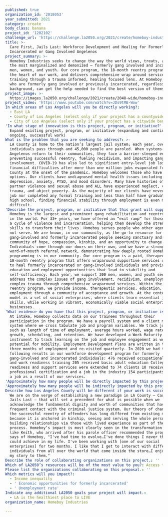 ```yaml
---
published: true
organization_id: '2018053'
year_submitted: 2021
category: create
body_class: banana
project_id: '1202102'
challenge_url: 'https://challenge.la2050.org/2021/create/homeboy-industries/'
title: >-
  Care First, Jails Last: Workforce Development and Healing for Formerly
  Incarcerated or Gang Involved Angelenos
project_summary: >-
  Homeboy Industries seeks to change the way the world views, treats, and judges
  the most marginalized and demonized – formerly gang involved and incarcerated
  men, women, and youth. Our core program, the 18-month reentry program, is at
  the heart of our work, and delivers comprehensive wrap around services and job
  training through a trauma informed, healing focused lens. At Homeboy, those
  who are formerly gang involved or previously incarcerated, regardless of
  background, can get the help needed to find the best version of themselves.
project_image: >-
  https://images.la2050.org/challenge/2021/create/2048-wide/homeboy-industries.jpg
project_video: 'https://www.youtube.com/watch?v=JDs9tMB-Wow'
In which areas of Los Angeles will you be directly working?:
  - East LA
  - County of Los Angeles (select only if your project has a countywide benefit)
  - City of Los Angeles (select only if your project has a citywide benefit)
'In what stage of innovation is this project, program, or initiative?': >-
  Expand existing project, program, or initiative (expanding and continuing
  ongoing, successful work)
What is the problem that you are seeking to address?: >-
  LA County is home to the nation’s largest jail system; each year, over 163,000
  individuals pass through and 45,000 people are paroled. When systems-involved
  Angelenos return to their communities, they face a barrier-steeped environment
  preventing successful reentry, fueling recidivism, and impacting gang
  involvement. COVID-19 has also led to significant entry-level job loss and
  financial difficulties after more than one million jobs evaporated from LA
  County at the onset of the pandemic. Homeboy welcomes those who have no other
  options. Our clients have undiagnosed mental health issues including
  depression, anxiety, PTSD, and mood disorders. Many have histories of intimate
  partner violence and sexual abuse and ALL have experienced neglect, violence,
  trauma, and abject poverty. As the majority of our clients have never held a
  job nor completed any formal training and less than half have graduated from
  high school, finding financial stability through employment is even more
  difficult.
'Describe the project, program, or initiative that this grant will support to address the problem identified.': >-
  Homeboy is the largest and preeminent gang rehabilitation and reentry program
  in the world. For 33+ years, we have offered an “exit ramp” for those stuck in
  a cycle of violence and incarceration, helping them develop the strength and
  skills to transform their lives. Homeboy serves people who other agencies will
  not serve. We are known, in our community, as the go-to resource for
  gang-involved and formerly incarcerated people seeking sanctuary and a
  community of hope, compassion, kinship, and an opportunity to change.
  Individuals come through our doors on their own, and we have a strong
  word-of-mouth referral network, demonstrating how deeply rooted Homeboy’s
  programming is in our community. Our core program is a paid, therapeutic
  18-month reentry program that offers wraparound supportive services designed
  to heal formerly incarcerated or gang-involved individuals and provide
  education and employment opportunities that lead to stability and
  self-sufficiency. Each year, we support 300 men, women, and youth seeking to
  address the complex issues of gang involvement, recidivism, unemployment, and
  complex trauma through comprehensive wraparound services. Within the 18-month
  reentry program, we provide income, therapeutic services, education, and
  employment through a community of acceptance and growth. At the center of the
  model is a set of social enterprises, where clients learn essential jobs
  skills, while working in vibrant, economically viable social enterprise
  businesses.
'What evidence do you have that this project, program, or initiative is or will be successful, and how will you define and measure success?': >-
  At intake, Homeboy collects data on our trainees throughout their
  participation in the program. We have a payroll system and a client management
  system where we cross tabulate job and program variables. We track job data
  such as length of time of employment, average hours worked, wage rate and
  growth, scheduling, and retention. We have developed a Work Maturity
  instrument to track learning on the job and employee engagement as well as
  potential for mobility. Employment Development Plans are written in the first
  three months of employment and re-visited quarterly. In 2020 we had the
  following results in our workforce development program for formerly
  gang-involved and incarcerated individuals: 476 received occupational skills
  and work readiness training 205 received basic adult education College
  readiness and support services were extended to 74 clients 10 received a Solar
  professional certification and a job in the industry 154 participants secured
  a job as a result of our services.
'Approximately how many people will be directly impacted by this project, program, or initiative?': '4400'
'Approximately how many people will be indirectly impacted by this project, program, or initiative?': '17600'
Describe how Los Angeles County will be different if your work is successful.: >-
  We are on the verge of establishing a new paradigm in LA County – Care First,
  Jails Last – that will set a precedent for what is possible when we
  acknowledge the fundamental dignity and worth of communities that have
  frequent contact with the criminal justice system. Our theory of change for
  the successful reentry of offenders has long differed from existing methods
  because it is anchored in kinship, seeing and serving the whole person, and
  building relationships via those with lived experience as part of the healing
  process. Homeboy’s impact is most clearly seen in the transformation of people
  like Keith, who arrived after his parole officer recommended the program. He
  says of Homeboy, "I've had time to evolve…I've done things I never thought I
  could achieve in my life. I've been working with [one of our social
  enterprises] for two months. I like that I get to interact with different
  individuals from all over the world that come inside the store…I enjoy telling
  my story to them."
Describe the role of collaborating organizations on this project.: ''
Which of LA2050’s resources will be of the most value to you?: Access to the LA2050 community
Please list the organizations collaborating on this proposal.: ''
Which metrics will you impact?:
  - Income inequality
  - ' Economic opportunities for formerly incarcerated'
  - ' Unemployment rate'
Indicate any additional LA2050 goals your project will impact.:
  - LA is the healthiest place to LIVE
organization_name: Homeboy Industries

---
```

